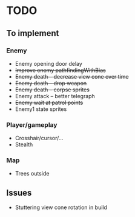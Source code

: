 # TODO

## To implement

### Enemy

* Enemy opening door delay
* ~~Improve enemy pathfindingWithBias~~
* ~~Enemy death – decrease view cone over time~~
* ~~Enemy death – drop weapon~~
* ~~Enemy death – corpse sprites~~
* Enemy attack – better telegraph
* ~~Enemy wait at patrol points~~
* Enemy1 state sprites

### Player/gameplay

* Crosshair/cursor/...
* Stealth

### Map

* Trees outside

## Issues

* Stuttering view cone rotation in build
